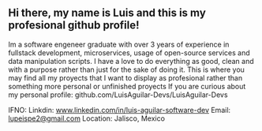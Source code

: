 ## Hi there, my name is Luis and this is my profesional github profile!

Im a software engeneer graduate with over 3 years of experience in fullstack development, microservices, usage of open-source services and data manipulation scripts.
I have a love to do everything as good, clean and with a purpose rather than just for the sake of doing it.
This is where you may find all my proyects that I want to display as profesional rather than something more personal or unfinished proyects
If you are curious about my personal profile: github.com/LuisAguilar-Devs/LuisAguilar-Devs

IFNO:
Linkdin: www.linkedin.com/in/luis-aguilar-software-dev
Email: lupeispe2@gmail.com
Location: Jalisco, Mexico


<!--
**LuisAguilar-Devs/LuisAguilar-Devs** is a ✨ _special_ ✨ repository because its `README.md` (this file) appears on your GitHub profile.

Here are some ideas to get you started:

- 🔭 I’m currently working on ...
- 🌱 I’m currently learning ...
- 👯 I’m looking to collaborate on ...
- 🤔 I’m looking for help with ...
- 💬 Ask me about ...
- 📫 How to reach me: ...
- 😄 Pronouns: ...
- ⚡ Fun fact: ...
-->
